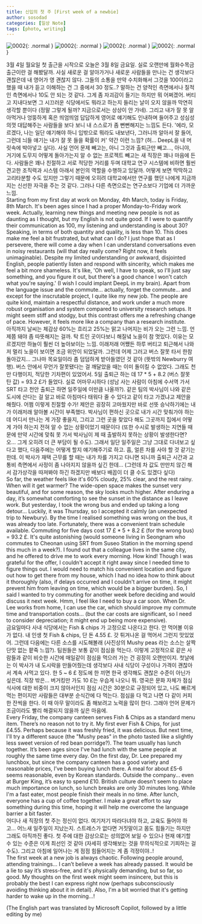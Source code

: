 ```yaml
---
title: 신입의 첫 주 [First week of a newbie]
author: sosodad
categories: [일상 Note]
tags: [photo, writing]
---
```


![0002](https://onedrive.live.com/embed?resid=F96DE3EAE83811FB%2183113&authkey=%21AFzjuL2mKaYkuLs&width=1024){: .normal }
![0002](https://onedrive.live.com/embed?resid=F96DE3EAE83811FB%2183119&authkey=%21AGQGbi2ciNqLLKY&width=1024){: .normal }
![0002](https://onedrive.live.com/embed?resid=F96DE3EAE83811FB%2183116&authkey=%21ACdGVT3FV7wJ3xU&height=1024){: .normal }
![0002](https://onedrive.live.com/embed?resid=F96DE3EAE83811FB%2183112&authkey=%21APrMbCNBkbNFaxg&height=1024){: .normal }

3월 4일 월요일 첫 출근을 시작으로 오늘은 3월 8일 금요일. 실로 오랜만에 월화수목금 출근이란 걸 해봤달까. 사실 새로운 걸 알아가거나 새로운 사람들을 만나는 건 생각보다 괜찮은데 내 영어가 영 괜찮지 않다. 그들의 소통을 만약 수치화해서 그것을 100이라고 했을 때 내가 듣고 이해하는 건 그 중에서 30 정도..? 말하는 건 양적인 측면에서나 질적인 측면에서나 10도 안 되는 것 같다. 그게 좀 자괴감이 들기는 하지만 뭐 어쩌겠어. 버티고 지내다보면 그 시끄러운 식당에서도 뭐라고 하는지 들리는 날이 오지 않을까 막연히 생각할 뿐이다 (정말 그렇게 될까? 지금으로서는 상상이 안 가네). 그리고 내가 잘 못 알아먹거나 엉뚱하게 혹은 띄엄띄엄 답답하게 영어로 얘기해도 인내하며 들어주고 성심성의껏 대답해주는 사람들을 보다 보니 내 스스로가 좀 뻔뻔해지는 느낌도 든다. '에라, 모르겠다, 나는 일단 얘기해야 하니 입밖으로 뭐라도 내보낸다, 그러니까 알아서 잘 들어, 그런데 늬들 얘기는 내가 잘 못 들을 확률이 커' 약간 이런 느낌? (허... DeepL을 내 머릿속에 박아넣고 싶다). 사실 언어 문제 빼고는, 아니 그것과 출퇴근만 빼고..., 아니야, 거기에 도무지 어떻게 돌아가는지 알 수 없는 프로젝트 빼고는 새 직장은 꽤나 마음에 든다. 사람들은 꽤나 친절하고 서로 적당한 거리를 두며 대학교 연구 시스템에 비하면 훨씬 견고한 조직력과 시스템 아래서 본인의 역할을 수행하고 있달까. 어떻게 보면 딱딱하고 고리타분할 수도 있지만 그렇기 때문에 오히려 대학교에서만 연구를 했던 나에게 지금까지는 신선한 자극을 주는 것 같다. 그러나 다른 측면으로는 연구소보다 기업에 더 가까운 느낌.  
Starting from my first day at work on Monday, 4th March, today is Friday, 8th March. It's been ages since I had a proper Monday-to-Friday work week. Actually, learning new things and meeting new people is not as daunting as I thought, but my English is not quite good. If I were to quantify their communication as 100, my listening and understanding is about 30? Speaking, in terms of both quantity and quality, is less than 10. This does make me feel a bit frustrated, but what can I do? I just hope that as I persevere, there will come a day when I can understand conversations even in noisy restaurants (will that day really come? Right now, it feels unimaginable). Despite my limited understanding or awkward, disjointed English, people patiently listen and respond with sincerity, which makes me feel a bit more shameless. It's like, 'Oh well, I have to speak, so I'll just say something, and you figure it out, but there's a good chance I won't catch what you're saying.' (I wish I could implant DeepL in my brain). Apart from the language issue and the commute... actually, forget the commute... and except for the inscrutable project, I quite like my new job. The people are quite kind, maintain a respectful distance, and work under a much more robust organisation and system compared to university research setups. It might seem stiff and stodgy, but this contrast offers me a refreshing change of pace. However, it feels more like a company than a research institute.  
아직까지 날씨는 체감상 60%는 흐리고 25%는 맑고 나머지는 비가 오는 그런 느낌. 언제쯤 돼야 좀 따뜻해지는 걸까. 탁 트인 곳이다보니 해질녘 노을이 참 멋있다. 이유는 모르겠지만 하늘이 훨씬 더 높아보이는 느낌. 이래저래 어쨌든 하루 버티고 퇴근해서 나와 저 멀리 노을이 보이면 조금 위안이 되었달까. 그런데 어제 그러고 버스 잘못 타서 한참 돌아갔지... 그나마 목요일이라 좀 덤덤하게 받아들였던 것 같아 (뜻밖의 Newburry 여행). 버스 안에서 무언가 잘못됐다는 걸 깨달았을 때는 이미 돌이킬 수 없었다. 그래도 천만 다행이지, 적당한 기차편이 있었어서. 5일 출퇴근 하는 데 17 * 5 + 8.2 (버스 잘못 탄 값) = 93.2 £가 들었다. 실로 어마무시하다 (성남 사는 사람이 아침에 수서역 가서 SRT 타고 천안 출퇴근 하면 일주일에 이만큼 나올까?). 같은 팀의 박사님이 나와 같은 도시에 산다는 걸 알고 바로 아침마다 태워다 줄 수 있다고 같이 타고 가겠냐고 제안을 해줬다. 어쩜 이렇게 친절할 수가! 제안은 굉장히 고마웠지만 바로 선뜻 승낙하기에는 내가 이래저래 알아볼 시간이 부족했다. 박사님이 편하신 곳으로 내가 시간 맞춰가야 하는데 어디서 만나는 게 가장 좋을지, 그리고 그런 곳을 찾았다 해도 그곳까지 집에서 어떻게 가야 하는지 전혀 알 수 없는 상황이었기 때문이다 (또한 수시로 발생하는 지연들 때문에 만약 시간에 맞춰 못 가서 박사님이 제 때 출발하지 못하는 상황이 발생한다면? 오... 그게 오히려 더 큰 부담이 될 수도). 그래서 일단 일주일은 그냥 그대로 다녀보고 싶다고 했다, 다음주에는 어떻게 할지 얘기해주기로 하고. 흠, 얼른 차를 사야 할 것 같기는 한데. 이 박사가 재택 근무를 할 때는 내가 차를 가지고 다니면 되니까 출퇴근 시간과 교통비 측면에서 사정이 좀 나아지지 않을까 싶긴 한데... (그런데 차 값도 만만치 않긴 해서 감가상각을 따져봐야 하긴 하겠지만 배보다 배꼽이 더 클 수도 있겠다 싶다)  
So far, the weather feels like it's 60% cloudy, 25% clear, and the rest rainy. When will it get warmer? The wide-open space makes the sunset very beautiful, and for some reason, the sky looks much higher. After enduring a day, it’s somewhat comforting to see the sunset in the distance as I leave work. But yesterday, I took the wrong bus and ended up taking a long detour... Luckily, it was Thursday, so I accepted it calmly (an unexpected trip to Newbury). By the time I realised something was wrong on the bus, it was already too late. Fortunately, there was a convenient train schedule available. Commuting for five days cost 17 £ * 5 + 8.2 £ (for the wrong bus) = 93.2 £. It's quite astonishing (would someone living in Seongnam who commutes to Cheonan using SRT from Suseo Station in the morning spend this much in a week?). I found out that a colleague lives in the same city, and he offered to drive me to work every morning. How kind! Though I was grateful for the offer, I couldn't accept it right away since I needed time to figure things out. I would need to match his convenient location and figure out how to get there from my house, which I had no idea how to think about it thoroughly (also, if delays occurred and I couldn't arrive on time, it might prevent him from leaving on time, which would be a bigger burden). So, I said I wanted to try commuting for another week before deciding and would discuss it next week. Hmm, I feel like I need to buy a car soon. When Dr. Lee works from home, I can use the car, which should improve my commute time and transportation costs... (but the car costs are significant, so I need to consider depreciation; it might end up being more expensive).  
금요일마다 사내 식당에서는 Fish & chips 가 고정으로 나온다고 한다. 안 먹어볼 이유가 없다. 내 인생 첫 Fish & chips, 단 돈 4.55 £. 갓 튀겨나온 걸 먹어서 그런지 맛있었어. 그런데 다음에는 다른 소스를 시도해볼래 (사진상의 Mushy peas 라는 소스는 살짝 단맛 없는 팥죽 느낌?). 팀원들은 보통 같이 점심을 먹는다. 이렇게 고정적으로 같은 사람들과 같이 비슷한 시간에 매일같이 점심을 먹으러 가는 건 굉장히 오랜만이지. 첫날에는 이 박사가 내 도시락을 만들어줬는데 생각보다 사내 식당이 구성이나 가격이 괜찮아서 계속 사먹고 있다. 한 5 ~ 6 £ 정도에 한 끼면 한국 생각해도 괜찮은 수준이 아닌가 싶은데. 직장 밖은... 버거킹만 가도 10 £는 우습게 나오니 뭐. 영국은 문화 자체가 점심 식사에 대한 비중이 크지 않아서인지 점심 시간은 30분으로 규정되어 있고, 나도 빠르게 먹는 편이지만 사람들은 대부분 순식간에 다 먹는다. 점심을 다 먹고 나면 다 같이 커피 한 잔씩을 한다. 이 때 아무 말이라도 좀 해보려고 노력을 많이 한다. 그래야 언어 문제가 조금이라도 빨리 해결되지 않을까 싶은 마음에.  
Every Friday, the company canteen serves Fish & Chips as a standard menu item. There’s no reason not to try it. My first ever Fish & Chips, for just £4.55. Perhaps because it was freshly fried, it was delicious. But next time, I'll try a different sauce (the "Mushy peas" in the photo tasted like a slightly less sweet version of red bean porridge?). The team usually has lunch together. It’s been ages since I've had lunch with the same people at roughly the same time every day. On the first day, Dr. Lee prepared my lunchbox, but since the company canteen has a good variety and reasonable prices, I’ve been buying lunch there. A meal for about £5-6 seems reasonable, even by Korean standards. Outside the company... even at Burger King, it’s easy to spend £10. British culture doesn’t seem to place much importance on lunch, so lunch breaks are only 30 minutes long. While I'm a fast eater, most people finish their meals in no time. After lunch, everyone has a cup of coffee together. I make a great effort to say something during this time, hoping it will help me overcome the language barrier a bit faster.  
어디나 새 직장의 첫 주는 정신이 없다. 여기저기 따라다녀야 하고, 교육도 들어야 하고... 어느새 일주일이 지났는지. 스트레스가 없다면 거짓말이고 몸도 힘들기는 하지만 그래도 아직까진 좋다. 첫 주에 대한 감상으로는 성의없어 보일 수 있으나 현재 얘기할 수 있는 수준은 이게 최선인 것 같아 (자세히 생각해보는 것을 무의식적으로 기피하는 걸 수도). 그리고 아침에 일어나는 게 점점 힘들어지는 게 좀 걱정이야..!  
The first week at a new job is always chaotic. Following people around, attending trainings... I can’t believe a week has already passed. It would be a lie to say it’s stress-free, and it's physically demanding, but so far, so good. My thoughts on the first week might seem insincere, but this is probably the best I can express right now (perhaps subconsciously avoiding thinking about it in detail). Also, I'm a bit worried that it's getting harder to wake up in the morning...!  
  
(The English part was translated by Microsoft Copilot, followed by a little editing by me)